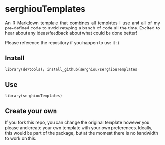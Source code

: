 # serghiouTemplates

<div align="justify">
 
An R Markdown template that combines all templates I use and all of my pre-defined code to avoid retyping a banch of code all the time. Excited to hear about any ideas/feedback about what could be done better! 

Please reference the repository if you happen to use it :)

</div>

## Install

```{r}
library(devtools); install_github(serghiou/serghiouTemplates)
```

## Use

```{r}
library(serghiouTemplates)
```

## Create your own

If you fork this repo, you can change the original template however you please and create your own template with your own preferences. Ideally, this would be part of the package, but at the moment there is no bandwidth to work on this.
